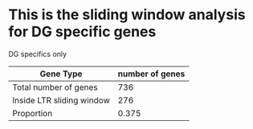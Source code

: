 # This is the sliding window analysis for DG specific genes


DG specifics only

| Gene Type | number of genes |
| ----- | ----- |
| Total number of genes | 736 |
| Inside LTR sliding window | 276 |
| Proportion | 0.375 | 
